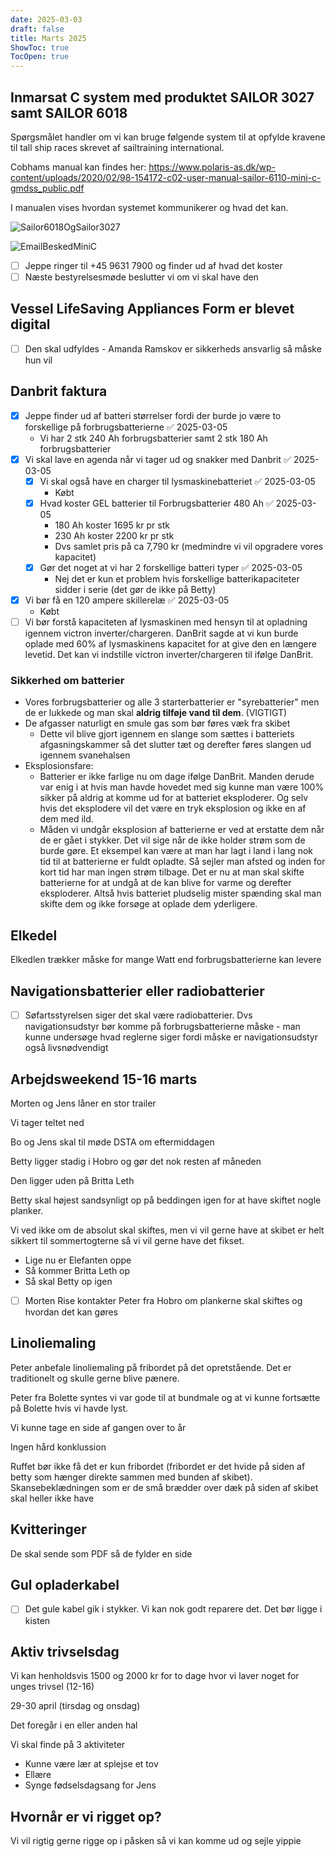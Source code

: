 ```yaml
---
date: 2025-03-03
draft: false
title: Marts 2025
ShowToc: true
TocOpen: true
---
```


## Inmarsat C system med produktet SAILOR 3027 samt SAILOR 6018

Spørgsmålet handler om vi kan bruge følgende system til at opfylde kravene til tall ship races skrevet af sailtraining international.

Cobhams manual kan findes her: <https://www.polaris-as.dk/wp-content/uploads/2020/02/98-154172-c02-user-manual-sailor-6110-mini-c-gmdss_public.pdf>

I manualen vises hvordan systemet kommunikerer og hvad det kan.

![Sailor6018OgSailor3027](/img/Sailor6018OgSailor3027.png)

![EmailBeskedMiniC](/img/EmailBeskedMiniC.png)

- [ ] Jeppe ringer til +45 9631 7900 og finder ud af hvad det koster
- [ ] Næste bestyrelsesmøde beslutter vi om vi skal have den

## Vessel LifeSaving Appliances Form er blevet digital

- [ ] Den skal udfyldes - Amanda Ramskov er sikkerheds ansvarlig så måske hun vil

## Danbrit faktura

- [x] Jeppe finder ud af batteri størrelser fordi der burde jo være to forskellige på forbrugsbatterierne ✅ 2025-03-05
  - Vi har 2 stk 240 Ah forbrugsbatterier samt 2 stk 180 Ah forbrugsbatterier
- [x] Vi skal lave en agenda når vi tager ud og snakker med Danbrit ✅ 2025-03-05
  - [x] Vi skal også have en charger til lysmaskinebatteriet ✅ 2025-03-05
    - Købt
  - [x] Hvad koster GEL batterier til Forbrugsbatterier 480 Ah ✅ 2025-03-05
    - 180 Ah koster 1695 kr pr stk
    - 230 Ah koster 2200 kr pr stk
    - Dvs samlet pris på ca 7,790 kr (medmindre vi vil opgradere vores kapacitet)
  - [x] Gør det noget at vi har 2 forskellige batteri typer ✅ 2025-03-05
    - Nej det er kun et problem hvis forskellige batterikapaciteter sidder i serie (det gør de ikke på Betty)
- [x] Vi bør få en 120 ampere skillerelæ ✅ 2025-03-05
  - Købt
- [ ] Vi bør forstå kapaciteten af lysmaskinen med hensyn til at opladning igennem victron inverter/chargeren. DanBrit sagde at vi kun burde oplade med 60% af lysmaskinens kapacitet for at give den en længere levetid. Det kan vi indstille victron inverter/chargeren til ifølge DanBrit.

### Sikkerhed om batterier

- Vores forbrugsbatterier og alle 3 starterbatterier er "syrebatterier" men de er lukkede og man skal **aldrig tilføje vand til dem**. (VIGTIGT)
- De afgasser naturligt en smule gas som bør føres væk fra skibet
  - Dette vil blive gjort igennem en slange som sættes i batteriets afgasningskammer så det slutter tæt og derefter føres slangen ud igennem svanehalsen
- Eksplosionsfare:
  - Batterier er ikke farlige nu om dage ifølge DanBrit. Manden derude var enig i at hvis man havde hovedet med sig kunne man være 100% sikker på aldrig at komme ud for at batteriet eksploderer. Og selv hvis det eksplodere vil det være en tryk eksplosion og ikke en af dem med ild.
  - Måden vi undgår eksplosion af batterierne er ved at erstatte dem når de er gået i stykker. Det vil sige når de ikke holder strøm som de burde gøre. Et eksempel kan være at man har lagt i land i lang nok tid til at batterierne er fuldt opladte. Så sejler man afsted og inden for kort tid har man ingen strøm tilbage. Det er nu at man skal skifte batterierne for at undgå at de kan blive for varme og derefter eksploderer. Altså hvis batteriet pludselig mister spænding skal man skifte dem og ikke forsøge at oplade dem yderligere.

## Elkedel

Elkedlen trækker måske for mange Watt end forbrugsbatterierne kan levere

## Navigationsbatterier eller radiobatterier

- [ ] Søfartsstyrelsen siger det skal være radiobatterier. Dvs navigationsudstyr bør komme på forbrugsbatterierne måske - man kunne undersøge hvad reglerne siger fordi måske er navigationsudstyr også livsnødvendigt

## Arbejdsweekend 15-16 marts

Morten og Jens låner en stor trailer

Vi tager teltet ned

Bo og Jens skal til møde DSTA om eftermiddagen

Betty ligger stadig i Hobro og gør det nok resten af måneden

Den ligger uden på Britta Leth

Betty skal højest sandsynligt op på beddingen igen for at have skiftet nogle planker.

Vi ved ikke om de absolut skal skiftes, men vi vil gerne have at skibet er helt sikkert til sommertogterne så vi vil gerne have det fikset.

- Lige nu er Elefanten oppe
- Så kommer Britta Leth op
- Så skal Betty op igen
- [ ] Morten Rise kontakter Peter fra Hobro om plankerne skal skiftes og hvordan det kan gøres

## Linoliemaling

Peter anbefale linoliemaling på fribordet på det opretstående. Det er traditionelt og skulle gerne blive pænere.

Peter fra Bolette syntes vi var gode til at bundmale og at vi kunne fortsætte på Bolette hvis vi havde lyst.

Vi kunne tage en side af gangen over to år

Ingen hård konklussion

Ruffet bør ikke få det er kun fribordet (fribordet er det hvide på siden af betty som hænger direkte sammen med bunden af skibet). Skansebeklædningen som er de små brædder over dæk på siden af skibet skal heller ikke have

## Kvitteringer

De skal sende som PDF så de fylder en side

## Gul opladerkabel

- [ ] Det gule kabel gik i stykker. Vi kan nok godt reparere det. Det bør ligge i kisten

## Aktiv trivselsdag

Vi kan henholdsvis 1500 og 2000 kr for to dage hvor vi laver noget for unges trivsel (12-16)

29-30 april (tirsdag og onsdag)

Det foregår i en eller anden hal

 Vi skal finde på 3 aktiviteter

- Kunne være lær at splejse et tov
- Ellære
- Synge fødselsdagsang for Jens

## Hvornår er vi rigget op?

Vi vil rigtig gerne rigge op i påsken så vi kan komme ud og sejle yippie

